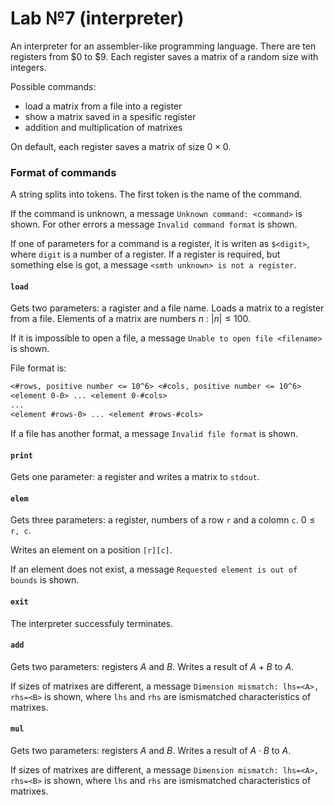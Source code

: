# Lab №7 (interpreter)

An interpreter for an assembler-like programming language. There are ten registers from $\$0$ to $\$9$. Each register saves a matrix of a random size with integers. 

Possible commands:

- load a matrix from a file into a register
- show a matrix saved in a spesific register
- addition and multiplication of matrixes

On default, each register saves a matrix of size $0 \times 0$.



### Format of commands

A string splits into tokens. The first token is the name of the command.

If the command is unknown, a message `Unknown command: <command>` is shown. For other errors a message `Invalid command format` is shown. 

If one of parameters for a command is a register, it is writen as `$<digit>`, where `digit` is a number of a register. If a register is required, but something else is got, a message `<smth unknown> is not a register`. 



#### `load`

Gets two parameters: a ragister and a file name. Loads a matrix to a register from a file. Elements of a matrix are numbers $n \ : \ |n| \leqslant 100$.  

If it is impossible to open a file, a message `Unable to open file <filename>` is shown.

File format is:

```txt
<#rows, positive number <= 10^6> <#cols, positive number <= 10^6>
<element 0-0> ... <element 0-#cols>
...
<element #rows-0> ... <element #rows-#cols>
```

If a file has another format, a message `Invalid file format` is shown. 



#### `print`

Gets one parameter: a register and writes a matrix to `stdout`. 



#### `elem`

Gets three parameters: a register, numbers of a row $\texttt{r}$ and a colomn $\texttt{c}$.   $0 \leqslant \texttt{r, c}$.

Writes an element on a position $\texttt{[r][c]}$. 

If an element does not exist, a message `Requested element is out of bounds` is shown. 



#### `exit`
The interpreter successfuly terminates. 



#### `add`

Gets two parameters: registers $A$ and $B$. Writes a result of $A + B$ to $A$.

If sizes of matrixes are different, a message `Dimension mismatch: lhs=<A>, rhs=<B>` is shown, where `lhs` and `rhs` are ismismatched characteristics of matrixes. 



#### `mul`
Gets two parameters: registers $A$ and $B$. Writes a result of $A \cdot B$ to $A$. 

If sizes of matrixes are different, a message `Dimension mismatch: lhs=<A>, rhs=<B>` is shown, where `lhs` and `rhs` are ismismatched characteristics of matrixes. 
